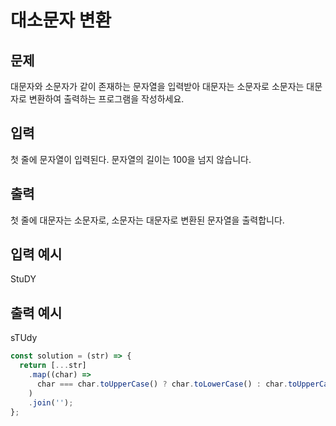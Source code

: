 # 대소문자 변환

## 문제

대문자와 소문자가 같이 존재하는 문자열을 입력받아 대문자는 소문자로 소문자는 대문자로 변환하여 출력하는 프로그램을 작성하세요.

## 입력

첫 줄에 문자열이 입력된다. 문자열의 길이는 100을 넘지 않습니다.

## 출력

첫 줄에 대문자는 소문자로, 소문자는 대문자로 변환된 문자열을 출력합니다.

## 입력 예시

StuDY

## 출력 예시

sTUdy

```javascript
const solution = (str) => {
  return [...str]
    .map((char) =>
      char === char.toUpperCase() ? char.toLowerCase() : char.toUpperCase()
    )
    .join('');
};
```

